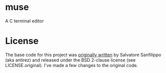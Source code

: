 # muse
A C terminal editor

# License
The base code for this project was [originally written](https://github.com/antirez/kilo) by Salvatore Sanfilippo (aka antirez) and released under the BSD 2-clause license (see LICENSE.original). I've made a few changes to the original code.
